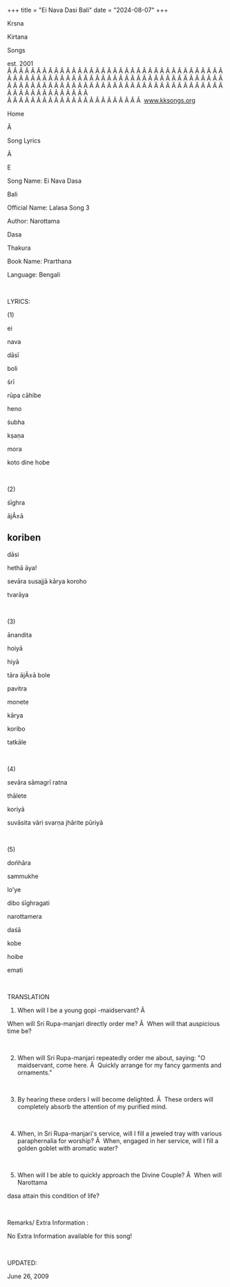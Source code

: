 +++ 
title = "Ei Nava Dasi Bali"
date = "2024-08-07"
+++

Krsna
 
Kirtana
 
Songs

est. 2001
Â Â Â Â Â Â Â Â Â Â Â Â Â Â Â Â Â Â Â Â Â Â Â Â Â Â Â Â Â Â Â Â Â Â Â Â Â Â Â Â Â Â Â Â Â Â Â Â Â Â Â Â Â Â Â Â Â Â Â Â Â Â Â Â Â Â Â Â Â Â Â Â Â Â Â Â Â Â Â Â Â Â Â Â Â Â Â Â Â Â Â Â Â Â Â Â Â Â Â Â Â Â Â Â Â Â Â Â Â Â Â Â Â Â Â Â Â Â Â Â Â Â Â Â Â  
Â Â Â Â Â Â Â Â Â Â Â Â Â Â Â Â Â Â Â Â Â Â Â  
www.kksongs.org








Home


Ã 
 
Song Lyrics
 
Ã 
 
E


Song Name: 
Ei
 Nava 
Dasa
 
Bali


Official Name: 
Lalasa
 Song
3


Author: 
Narottama
 
Dasa
 
Thakura


Book Name: 
Prarthana


Language: 
Bengali


 


LYRICS:


(1)


ei
 
nava
 
dāsī


boli
 
śrī
 
rūpa
 cāhibe


heno
 
śubha
 
kṣaṇa
 
mora
 
koto
 dine 
hobe
 


 


(2)


śīghra
 
ājÃ±ā
 
koriben
 - 
dāsi
 
hethā
 āya! 


sevāra
 susajjā kārya 
koroho


tvarāya
 


 


(3)


ānandita
 
hoiyā
 
hiyā
 
tāra
 ājÃ±ā bole 


pavitra
 
monete
 
kārya
 
koribo
 
tatkāle
 


 


(4)


sevāra
 sāmagrī 
ratna
 
thālete
 
koriyā
 


suvāsita
 vāri svarṇa jhārite
pūriyā 


 


(5)


dońhāra
 
sammukhe
 
lo'ye
 
dibo
 śīghragati


narottamera
 
daśā
 
kobe
 
hoibe
 
emati


 


TRANSLATION


1) When will I be a young 
gopi
-maidservant?
Â 

When will Sri 
Rupa-manjari
 directly order
me?
Â  
When will that auspicious time be?


 


2) When will Sri 
Rupa-manjari
 repeatedly order me about, saying: "O
maidservant, come 
here.
Â  
Quickly arrange for my fancy garments and
ornaments."


 


3) By hearing these orders
I will become delighted.
Â  
These orders
will completely absorb the attention of my purified mind.


 


4) When, in Sri 
Rupa-manjari's
 service, will I fill a jeweled tray with
various paraphernalia for worship?
Â  
When,
engaged in her service, will I fill a golden goblet with aromatic water?


 


5) When will I be able to
quickly approach the Divine Couple?
Â  
When
will 
Narottama
 
dasa
 attain
this condition of life?


 


Remarks/ Extra Information
: 


No
Extra Information available for this song!


 


UPDATED:

June 26, 2009